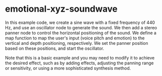 # emotional-xyz-soundwave

In this example code, we create a sine wave with a fixed frequency of 440 Hz, and use an oscillator node to generate the sound. We then add a stereo panner node to control the horizontal positioning of the sound. We define a map function to map the user's input (voice pitch and emotion) to the vertical and depth positioning, respectively. We set the panner position based on these positions, and start the oscillator.

Note that this is a basic example and you may need to modify it to achieve the desired effect, such as by adding effects, adjusting the panning range or sensitivity, or using a more sophisticated synthesis method.
